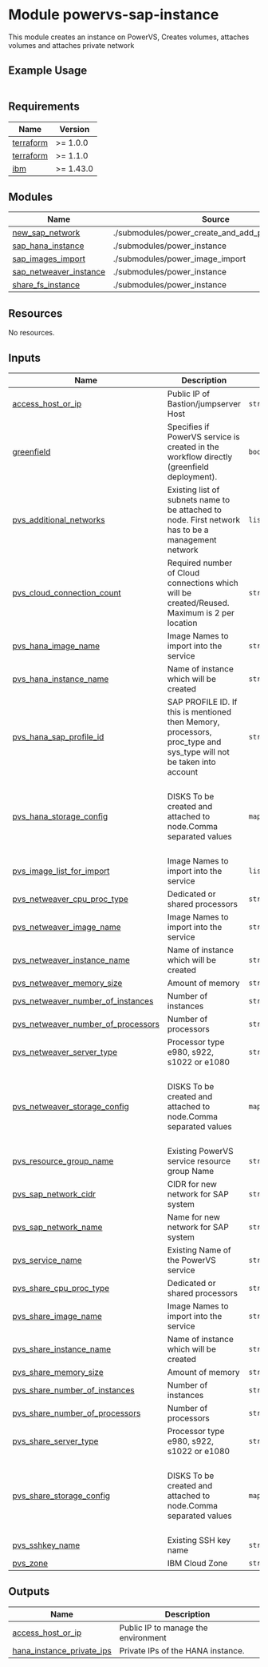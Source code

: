 # Module powervs-sap-instance

This module creates an instance on PowerVS, Creates volumes, attaches volumes and attaches private network

## Example Usage
```
```

<!-- BEGINNING OF PRE-COMMIT-TERRAFORM DOCS HOOK -->
## Requirements

| Name | Version |
|------|---------|
| <a name="requirement_terraform"></a> [terraform](#requirement\_terraform) | >= 1.0.0 |
| <a name="requirement_terraform"></a> [terraform](#requirement\_terraform) | >= 1.1.0 |
| <a name="requirement_ibm"></a> [ibm](#requirement\_ibm) | >= 1.43.0 |

## Modules

| Name | Source | Version |
|------|--------|---------|
| <a name="module_new_sap_network"></a> [new\_sap\_network](#module\_new\_sap\_network) | ./submodules/power_create_and_add_private_network | n/a |
| <a name="module_sap_hana_instance"></a> [sap\_hana\_instance](#module\_sap\_hana\_instance) | ./submodules/power_instance | n/a |
| <a name="module_sap_images_import"></a> [sap\_images\_import](#module\_sap\_images\_import) | ./submodules/power_image_import | n/a |
| <a name="module_sap_netweaver_instance"></a> [sap\_netweaver\_instance](#module\_sap\_netweaver\_instance) | ./submodules/power_instance | n/a |
| <a name="module_share_fs_instance"></a> [share\_fs\_instance](#module\_share\_fs\_instance) | ./submodules/power_instance | n/a |

## Resources

No resources.

## Inputs

| Name | Description | Type | Default | Required |
|------|-------------|------|---------|:--------:|
| <a name="input_access_host_or_ip"></a> [access\_host\_or\_ip](#input\_access\_host\_or\_ip) | Public IP of Bastion/jumpserver Host | `string` | n/a | yes |
| <a name="input_greenfield"></a> [greenfield](#input\_greenfield) | Specifies if PowerVS service is created in the workflow directly (greenfield deployment). | `bool` | `false` | no |
| <a name="input_pvs_additional_networks"></a> [pvs\_additional\_networks](#input\_pvs\_additional\_networks) | Existing list of subnets name to be attached to node. First network has to be a management network | `list(any)` | n/a | yes |
| <a name="input_pvs_cloud_connection_count"></a> [pvs\_cloud\_connection\_count](#input\_pvs\_cloud\_connection\_count) | Required number of Cloud connections which will be created/Reused. Maximum is 2 per location | `string` | `2` | no |
| <a name="input_pvs_hana_image_name"></a> [pvs\_hana\_image\_name](#input\_pvs\_hana\_image\_name) | Image Names to import into the service | `string` | n/a | yes |
| <a name="input_pvs_hana_instance_name"></a> [pvs\_hana\_instance\_name](#input\_pvs\_hana\_instance\_name) | Name of instance which will be created | `string` | n/a | yes |
| <a name="input_pvs_hana_sap_profile_id"></a> [pvs\_hana\_sap\_profile\_id](#input\_pvs\_hana\_sap\_profile\_id) | SAP PROFILE ID. If this is mentioned then Memory, processors, proc\_type and sys\_type will not be taken into account | `string` | `null` | no |
| <a name="input_pvs_hana_storage_config"></a> [pvs\_hana\_storage\_config](#input\_pvs\_hana\_storage\_config) | DISKS To be created and attached to node.Comma separated values | `map(any)` | <pre>{<br>  "counts": "",<br>  "disks_size": "",<br>  "names": "",<br>  "paths": "",<br>  "tiers": ""<br>}</pre> | no |
| <a name="input_pvs_image_list_for_import"></a> [pvs\_image\_list\_for\_import](#input\_pvs\_image\_list\_for\_import) | Image Names to import into the service | `list(string)` | n/a | yes |
| <a name="input_pvs_netweaver_cpu_proc_type"></a> [pvs\_netweaver\_cpu\_proc\_type](#input\_pvs\_netweaver\_cpu\_proc\_type) | Dedicated or shared processors | `string` | `"shared"` | no |
| <a name="input_pvs_netweaver_image_name"></a> [pvs\_netweaver\_image\_name](#input\_pvs\_netweaver\_image\_name) | Image Names to import into the service | `string` | n/a | yes |
| <a name="input_pvs_netweaver_instance_name"></a> [pvs\_netweaver\_instance\_name](#input\_pvs\_netweaver\_instance\_name) | Name of instance which will be created | `string` | n/a | yes |
| <a name="input_pvs_netweaver_memory_size"></a> [pvs\_netweaver\_memory\_size](#input\_pvs\_netweaver\_memory\_size) | Amount of memory | `string` | n/a | yes |
| <a name="input_pvs_netweaver_number_of_instances"></a> [pvs\_netweaver\_number\_of\_instances](#input\_pvs\_netweaver\_number\_of\_instances) | Number of instances | `string` | `1` | no |
| <a name="input_pvs_netweaver_number_of_processors"></a> [pvs\_netweaver\_number\_of\_processors](#input\_pvs\_netweaver\_number\_of\_processors) | Number of processors | `string` | n/a | yes |
| <a name="input_pvs_netweaver_server_type"></a> [pvs\_netweaver\_server\_type](#input\_pvs\_netweaver\_server\_type) | Processor type e980, s922, s1022 or e1080 | `string` | `"s922"` | no |
| <a name="input_pvs_netweaver_storage_config"></a> [pvs\_netweaver\_storage\_config](#input\_pvs\_netweaver\_storage\_config) | DISKS To be created and attached to node.Comma separated values | `map(any)` | <pre>{<br>  "counts": "",<br>  "disks_size": "",<br>  "names": "",<br>  "paths": "",<br>  "tiers": ""<br>}</pre> | no |
| <a name="input_pvs_resource_group_name"></a> [pvs\_resource\_group\_name](#input\_pvs\_resource\_group\_name) | Existing PowerVS service resource group Name | `string` | n/a | yes |
| <a name="input_pvs_sap_network_cidr"></a> [pvs\_sap\_network\_cidr](#input\_pvs\_sap\_network\_cidr) | CIDR for new network for SAP system | `string` | n/a | yes |
| <a name="input_pvs_sap_network_name"></a> [pvs\_sap\_network\_name](#input\_pvs\_sap\_network\_name) | Name for new network for SAP system | `string` | n/a | yes |
| <a name="input_pvs_service_name"></a> [pvs\_service\_name](#input\_pvs\_service\_name) | Existing Name of the PowerVS service | `string` | n/a | yes |
| <a name="input_pvs_share_cpu_proc_type"></a> [pvs\_share\_cpu\_proc\_type](#input\_pvs\_share\_cpu\_proc\_type) | Dedicated or shared processors | `string` | `"shared"` | no |
| <a name="input_pvs_share_image_name"></a> [pvs\_share\_image\_name](#input\_pvs\_share\_image\_name) | Image Names to import into the service | `string` | n/a | yes |
| <a name="input_pvs_share_instance_name"></a> [pvs\_share\_instance\_name](#input\_pvs\_share\_instance\_name) | Name of instance which will be created | `string` | n/a | yes |
| <a name="input_pvs_share_memory_size"></a> [pvs\_share\_memory\_size](#input\_pvs\_share\_memory\_size) | Amount of memory | `string` | `2` | no |
| <a name="input_pvs_share_number_of_instances"></a> [pvs\_share\_number\_of\_instances](#input\_pvs\_share\_number\_of\_instances) | Number of instances | `string` | n/a | yes |
| <a name="input_pvs_share_number_of_processors"></a> [pvs\_share\_number\_of\_processors](#input\_pvs\_share\_number\_of\_processors) | Number of processors | `string` | `0.5` | no |
| <a name="input_pvs_share_server_type"></a> [pvs\_share\_server\_type](#input\_pvs\_share\_server\_type) | Processor type e980, s922, s1022 or e1080 | `string` | `"s922"` | no |
| <a name="input_pvs_share_storage_config"></a> [pvs\_share\_storage\_config](#input\_pvs\_share\_storage\_config) | DISKS To be created and attached to node.Comma separated values | `map(any)` | <pre>{<br>  "counts": "",<br>  "disks_size": "",<br>  "names": "",<br>  "paths": "",<br>  "tiers": ""<br>}</pre> | no |
| <a name="input_pvs_sshkey_name"></a> [pvs\_sshkey\_name](#input\_pvs\_sshkey\_name) | Existing SSH key name | `string` | n/a | yes |
| <a name="input_pvs_zone"></a> [pvs\_zone](#input\_pvs\_zone) | IBM Cloud Zone | `string` | n/a | yes |

## Outputs

| Name | Description |
|------|-------------|
| <a name="output_access_host_or_ip"></a> [access\_host\_or\_ip](#output\_access\_host\_or\_ip) | Public IP to manage the environment |
| <a name="output_hana_instance_private_ips"></a> [hana\_instance\_private\_ips](#output\_hana\_instance\_private\_ips) | Private IPs of the HANA instance. |
<!-- END OF PRE-COMMIT-TERRAFORM DOCS HOOK -->
